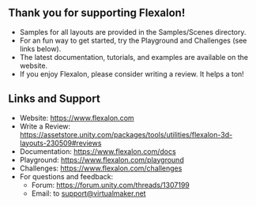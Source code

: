 ## Thank you for supporting Flexalon!
 - Samples for all layouts are provided in the Samples/Scenes directory.
 - For an fun way to get started, try the Playground and Challenges (see links below).
 - The latest documentation, tutorials, and examples are available on the website.
 - If you enjoy Flexalon, please consider writing a review. It helps a ton!

## Links and Support
 - Website: https://www.flexalon.com
 - Write a Review: https://assetstore.unity.com/packages/tools/utilities/flexalon-3d-layouts-230509#reviews
 - Documentation: https://www.flexalon.com/docs
 - Playground: https://www.flexalon.com/playground
 - Challenges: https://www.flexalon.com/challenges
 - For questions and feedback:
   - Forum: https://forum.unity.com/threads/1307199
   - Email: to support@virtualmaker.net